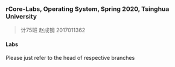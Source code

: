 ### rCore-Labs, Operating System, Spring 2020, Tsinghua University

> 计75班 赵成钢 2017011362

#### Labs

Please just refer to the head of respective branches